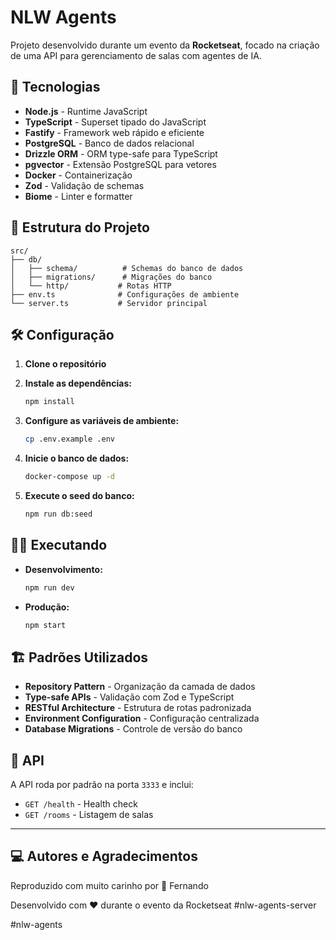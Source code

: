 # NLW Agents

Projeto desenvolvido durante um evento da **Rocketseat**, focado na criação de uma API para gerenciamento de salas com agentes de IA.

## 🚀 Tecnologias

- **Node.js** - Runtime JavaScript
- **TypeScript** - Superset tipado do JavaScript
- **Fastify** - Framework web rápido e eficiente
- **PostgreSQL** - Banco de dados relacional
- **Drizzle ORM** - ORM type-safe para TypeScript
- **pgvector** - Extensão PostgreSQL para vetores
- **Docker** - Containerização
- **Zod** - Validação de schemas
- **Biome** - Linter e formatter

## 📁 Estrutura do Projeto

```
src/
├── db/
│   ├── schema/          # Schemas do banco de dados
│   ├── migrations/      # Migrações do banco
│   └── http/           # Rotas HTTP
├── env.ts              # Configurações de ambiente
└── server.ts           # Servidor principal
```

## 🛠️ Configuração

1. **Clone o repositório**
2. **Instale as dependências:**

   ```bash
   npm install
   ```

3. **Configure as variáveis de ambiente:**

   ```bash
   cp .env.example .env
   ```

4. **Inicie o banco de dados:**

   ```bash
   docker-compose up -d
   ```

5. **Execute o seed do banco:**
   ```bash
   npm run db:seed
   ```

## 🏃‍♂️ Executando

- **Desenvolvimento:**

  ```bash
  npm run dev
  ```

- **Produção:**
  ```bash
  npm start
  ```

## 🏗️ Padrões Utilizados

- **Repository Pattern** - Organização da camada de dados
- **Type-safe APIs** - Validação com Zod e TypeScript
- **RESTful Architecture** - Estrutura de rotas padronizada
- **Environment Configuration** - Configuração centralizada
- **Database Migrations** - Controle de versão do banco

## 📡 API

A API roda por padrão na porta `3333` e inclui:

- `GET /health` - Health check
- `GET /rooms` - Listagem de salas

---

## 💻 Autores e Agradecimentos

Reproduzido com muito carinho por 🦅 Fernando

Desenvolvido com ❤️ durante o evento da Rocketseat #nlw-agents-server

#nlw-agents
